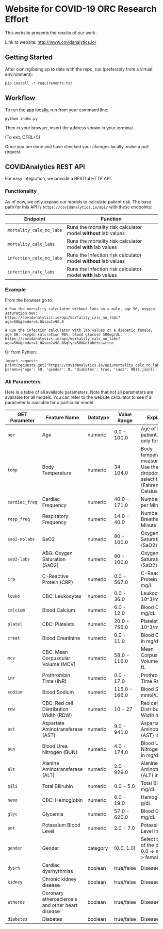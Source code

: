 # Website for  COVID-19 ORC Research Effort

This website presents the results of our work.

Link to website: http://www.covidanalytics.io/

## Getting Started

After cloning/being up to date with the repo, run (preferably from a virtual environment):

```
pip install -r requirements.txt
```

## Workflow

To run the app locally, run from your command line:

```
python index.py
```

Then in your browser, insert the address shown in your terminal.

(To exit, CTRL+C)

Once you are done and have checked your changes locally, make a pull request.

## COVIDAnalytics REST API 

For easy integration, we provide a RESTful HTTP API. 

### Functionality
As of now, we only expose our models to calculate patient risk. The base path for this API is `https://covidanalytics.io/api/` with these endpoints:

| Endpoint | Function |
| -------- | -------- |
| `mortality_calc_no_labs` | Runs the mortality risk calculator model **without** lab values |
| `mortality_calc_labs`    | Runs the mortality risk calculator model **with** lab values |
| `infection_calc_no_labs` | Runs the infection risk calculator model **without** lab values |
| `infection_calc_labs`    | Runs the infection risk calculator model **with** lab values |

### Example
From the browser go to:  
```
# Run the mortality calculator without labs on a male, age 50, oxygen saturation 98%:
https://covidanalytics.io/api/mortality_calc_no_labs?age=50&gender=0.0&sao2=98.0
```

```
# Run the infection calculator with lab values on a diabetic female, age 50, oxygen saturation 98%, blood glucose 500mg/dL:
https://covidanalytics.io/api/mortality_calc_no_labs?age=50&gender=1.0&sao2=98.0&glyc=500&diabetes=true
```

Or from Python:

```
import requests
print(requests.get('https://covidanalytics.io/api/mortality_calc_no_labs', params={'age': 50, 'gender': 0, 'diabetes': True, 'sao2': 98}).json())
```


### All Parameters
Here is a table of all available parameters. Note that not all parameters are available for all models. You can refer to the website calculator to see if a parameter is available for a particular model.

| GET Parameter | Feature Name                          | Datatype | Value Range        | Explanation |
|-----------    | ------------                          | -------- | -----------        | ----------- |
|`age`          |  Age                                  | numeric  | 0.0 - 100.0        | Age of the patient. Modeled only for adults. |
|`temp`         |  Body Temperature                     | numeric  | 34 - 104.0         | Body temperature measurement. Use the dropdown to select the unit (Fahrenheit or Celsius). |
|`cardiac_freq` |  Cardiac Frequency                    | numeric  | 40.0 - 171.0       | Number of Beats per Minute. |
|`resp_freq`    |  Respiratory Frequency                | numeric  | 14.0 - 40.0        | Number of Breaths per Minute |
|`sao2-nolabs`  |  SaO2                                 | numeric  | 80 - 100.0         | Oxygen Saturation (SaO2) in % |
|`sao2-labs`    |  ABG: Oxygen Saturation (SaO2)        | numeric  | 80 - 100.0         | Oxygen Saturation (SaO2) in % |
|`crp`          |  C-Reactive Protein (CRP)             | numeric  | 0.0 - 567.0        | C-Reactive Protein (CRP) in mg/L |
|`leuko`        |  CBC: Leukocytes                      | numeric  | 0.0 - 36.0         | Leukocytes in 10^3/muL |
|`calcium`      |  Blood Calcium                        | numeric  | 6.0 - 12.0         | Blood Calcium in mg/dL |
|`platel`       |  CBC: Platelets                       | numeric  | 20.0 - 756.0       | Platelets in 10^3/muL |
|`creat`        |  Blood Creatinine                     | numeric  | 0.0 - 11.0         | Blood Creatinine in mg/dL |
|`mcv`          |  CBC: Mean Corpuscular Volume (MCV)   | numeric  | 58.0 - 116.0       | Mean Corpuscular Volume (MCV) in fL |
|`inr`          |  Prothrombin Time (INR)               | numeric  | 0.0 - 17.0         | Prothrombin Time Ratio (INR) |
|`sodium`       |  Blood Sodium                         | numeric  | 115.0 - 166.0      | Blood Sodium in mmol/L |
|`rdw`          |  CBC: Red cell Distribution Width (RDW)| numeric | 10 - 27            | Red cell Distribution Width in % |
|`ast`          |  Aspartate Aminotransferase (AST)     | numeric  | 9.0 - 941.0        | Aspartate Aminotransferase (AST) in U/L |
|`bun`          |  Blood Urea Nitrogen (BUN)            | numeric  | 4.0 - 174.0        | Blood Urea Nitrogen (BUN) in mg/dL |
|`alt`          |  Alanine Aminotransferase (ALT)       | numeric  | 2.0 - 929.0        | Alanine Aminotransferase (ALT) in U/L |
|`bili`         |  Total Bilirubin                      | numeric  | 0.0 - 5.0          | Total Bilirubin in mg/dL |
|`hemo`         |  CBC: Hemoglobin                      | numeric  | 6.0 - 19.0         | Hemoglobin in g/dL |
|`glyc`         |  Glycemia                             | numeric  | 57.0 - 620.0       | Blood Glucose in mg/dL |
|`pot`          |  Potassium Blood Level                | numeric  | 2.0 - 7.0          | Potassium Blood Level in mmol/L |
|`gender`       | Gender                                | category | [0.0, 1.0]         | Select the gender of the patient. 0.0 -> male; 1.0 -> female |
|`dysrh`        | Cardiac dysrhythmias                  | boolean  | true/false         | Disease |
|`kidney`       | Chronic kidney disease                | boolean  | true/false         | Disease |
|`atheros`      | Coronary atherosclerosis and other heart disease| boolean  | true/false       | Disease |
|`diabetes`     | Diabetes                              | boolean  | true/false         | Disease |

